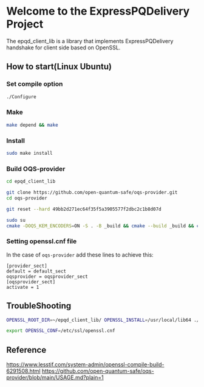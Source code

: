 Welcome to the ExpressPQDelivery Project
==============================
The epqd_client_lib is a library that implements ExpressPQDelivery handshake for client side based on OpenSSL.

## How to start(Linux Ubuntu)
### Set compile option
```bash
./Configure
```
### Make
```bash
make depend && make
```
### Install
```bash
sudo make install
```
### Build OQS-provider
```bash
cd epqd_client_lib
```
```bash
git clone https://github.com/open-quantum-safe/oqs-provider.git  
cd oqs-provider  
```

```bash
git reset --hard 49bb2d271ec64f35f5a3905577f2dbc2c1b8d07d  
```
```bash
sudo su  
cmake -DOQS_KEM_ENCODERS=ON -S . -B _build && cmake --build _build && cmake --install _build  
```
### Setting openssl.cnf file
In the case of `oqs-provider` add these lines to achieve this:

```
[provider_sect]
default = default_sect
oqsprovider = oqsprovider_sect
[oqsprovider_sect]
activate = 1
```


## TroubleShooting
```bash
OPENSSL_ROOT_DIR=~/epqd_client_lib/ OPENSSL_INSTALL=/usr/local/lib64 ./scripts/fullbuild.sh  
```

```bash
export OPENSSL_CONF=/etc/ssl/openssl.cnf
```


## Reference
https://www.lesstif.com/system-admin/openssl-compile-build-6291508.html
https://github.com/open-quantum-safe/oqs-provider/blob/main/USAGE.md?plain=1